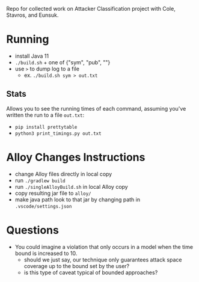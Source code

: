 Repo for collected work on Attacker Classification project with Cole, Stavros, and Eunsuk.

# Running
- install Java 11
- `./build.sh` + one of {"sym", "pub", ""}
- use `>` to dump log to a file
  - ex. `./build.sh sym > out.txt`
## Stats
Allows you to see the running times of each command, assuming you've written the run to a file `out.txt`:
- `pip install prettytable`
- `python3 print_timings.py out.txt`

# Alloy Changes Instructions
- change Alloy files directly in local copy
- run `./gradlew build`
- run `./singleAlloyBuild.sh` in local Alloy copy
- copy resulting jar file to `alloy/`
- make java path look to that jar by changing path in `.vscode/settings.json`

# Questions
- You could imagine a violation that only occurs in a model when the time bound is increased to 10.
  - should we just say, our technique only guarantees attack space coverage up to the bound set by the user?
  - is this type of caveat typical of bounded approaches?